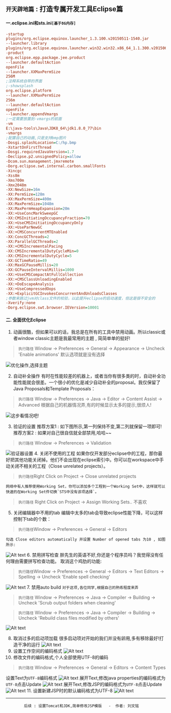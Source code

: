 ## `开天辟地篇` : 打造专属开发工具Eclipse篇

#### 一.eclipse.ini和sts.ini`[基于8G内存]`
```ini
-startup
plugins/org.eclipse.equinox.launcher_1.3.100.v20150511-1540.jar
--launcher.library
plugins/org.eclipse.equinox.launcher.win32.win32.x86_64_1.1.300.v20150602-1417
-product
org.eclipse.epp.package.jee.product
--launcher.defaultAction
openFile
--launcher.XXMaxPermSize
256M
;注释系统自带的界面
;-showsplash
org.eclipse.platform
--launcher.XXMaxPermSize
256m
--launcher.defaultAction
openFile
--launcher.appendVmargs
;一定需要放置到-vmargs的前面
-vm
E:\java-tools\Java\JDK8_64\jdk1.8.0_77\bin
-vmargs
;配置自己的动画,只是支持bmp图片
-Dosgi.splashLocation=C:/hp.bmp
-XstartOnFirstThread
-Dosgi.requiredJavaVersion=1.7
-Declipse.p2.unsignedPolicy=allow
-Dcom.sun.management.jmxremote
-Dorg.eclipse.swt.internal.carbon.smallFonts
-Xincgc
-Xss8m
-Xms700m
-Xmx2048m
-XX:NewSize=16m
-XX:PermSize=128m
-XX:MaxPermSize=400m
-XX:MaxPermSize=1048m
-XX:MaxPermHeapExpansion=20m
-XX:+UseConcMarkSweepGC
-XX:CMSInitiatingOccupancyFraction=70
-XX:+UseCMSInitiatingOccupancyOnly
-XX:+UseParNewGC
-XX:+CMSConcurrentMTEnabled
-XX:ConcGCThreads=2
-XX:ParallelGCThreads=2
-XX:+CMSIncrementalPacing
-XX:CMSIncrementalDutyCycleMin=0
-XX:CMSIncrementalDutyCycle=5
-XX:GCTimeRatio=49
-XX:MaxGCPauseMillis=20
-XX:GCPauseIntervalMillis=1000
-XX:+UseCMSCompactAtFullCollection
-XX:+CMSClassUnloadingEnabled
-XX:+DoEscapeAnalysis
-XX:+UseCompressedOops
-XX:+ExplicitGCInvokesConcurrentAndUnloadsClasses
;参数来跳过jvm对class文件的校验，以此提升eclipse的启动速度，但这是很不安全的
-Xverify:none
-Dorg.eclipse.swt.browser.IEVersion=10001
```
#### 二. 全面优化Eclipse
1. 动画很酷，但如果可以的话，我总是在所有的工具中禁用动画。所以classic或者window classic主题是我最常用的主题 , 简简单单的挺好!
> `执行路径` Window -> Preferences -> General -> Appearance -> Uncheck 'Enable animations' 默认选项就是没有选择  

![优化操作,选择主题](https://app.yinxiang.com/shard/s32/res/66f88941-5007-438b-9f7a-f8cdb4bfa1bc/%E5%BF%AB%E7%85%A71.jpg)

2. 自动补全操作
有时在性能较差的机器上，或者当你有很多类的时，自动补全功能性能就会很差。一个很小的优化是减少自动补全的proposal。我仅保留了Java Proposals和Template Proposals：
> `执行路径` Window -> Preferences -> Java -> Editor -> Content Assist -> Advanced 根据自己的机器情况弄,有的时候显示太多的提示,很烦人!
  
  ![这步看情况吧!](https://app.yinxiang.com/shard/s32/res/463a8819-3f18-4b47-a8a7-45e2df09c850/%E5%BF%AB%E7%85%A74.jpg)

3. 验证的设置
推荐方案1 : 如下图所示,第一列保持不变,第二列就保留一项即可!
推荐方案2 : 如果对自己很自信就全部禁用,哈哈~~
> `执行路径` Window -> Preferences -> Validation  
  
  
![验证器设置](https://app.yinxiang.com/shard/s32/res/4d7b90ba-8808-420c-9b46-8b1ac869581b/%E5%BF%AB%E7%85%A77.jpg)
4. 关闭不使用的工程
如果你仅开发部分eclipse中的工程，那你最好把其他功能关闭掉。他们不会出现在eclipse索引中。你可以在workspace中手动关闭不相关的工程（Close unrelated projects）。
> `执行路径`Right Click on Project -> Close unrelated projects  

	网络中有人推荐使用Working Set，你可以添加多个工程到一个Working Set中，这样就可以快速的在Working Set件切换`STS中没有该项选择`。
> `执行路径` Right Click on Project -> Assign Working Sets.. 不喜欢  

5. 关闭编辑器中不用的tab
编辑中太多的tab会导致eclipse性能下降，可以这样控制下tab的个数：
> `执行路径`Window -> Preferences -> General -> Editors  

	勾选 Close editors automatically 并设置 Number of opened tabs 为10 , 如图所示:
![Alt text](https://app.yinxiang.com/shard/s32/res/767b5423-0595-41be-a452-a80a69d6bb68/%E5%BF%AB%E7%85%A78.jpg)
6. 禁用拼写检查
胖先生的英语不好,你还是个程序员吗？我觉得没有任何理由需要拼写检查功能。
取消这个鸡肋的功能:
> `执行路径`Window -> Preferences -> General -> Editors -> Text Editors -> Spelling -> Uncheck 'Enable spell checking'  

![Alt text](https://app.yinxiang.com/shard/s32/res/0c74de33-b12d-4a7a-aebd-af4150009c05/%E5%BF%AB%E7%85%A79.jpg)
7. 禁用auto build `对于这项,各位同学,根据自己的熟练程度来弄`
> `执行路径` Window -> Preferences -> Java -> Compiler -> Building -> Uncheck 'Scrub output folders when cleaning'  
  
  
> `执行路径` Window -> Preferences -> Java -> Compiler -> Building -> Uncheck 'Rebuild class files modified by others'  
  
  
![Alt text](https://app.yinxiang.com/shard/s32/res/17a8db7e-aaa5-4c89-a857-13cf784cebcc/%E5%BF%AB%E7%85%A711.jpg)

8. 取消过多的启动项加载
很多启动项对开始的我们并没有卵用,多有移除最好!打造干净的运行
![Alt text](https://app.yinxiang.com/shard/s32/res/e961152b-5618-444c-8dc8-55a78dc9a640/%E5%BF%AB%E7%85%A712.jpg)
9. 设置工作空间的编码格式
![Alt text](https://app.yinxiang.com/shard/s32/res/fd66a7e6-9a47-4110-a7e5-6f8979acdeed/%E5%BF%AB%E7%85%A714.jpg)
10. 修改文件的编码格式,个人全部使用UTF-8的编码
> `执行路径` Window -> Preferences -> General -> Editors -> Content Types  
  
  设置Text为` UTF-8 `编码格式
  ![Alt text](./快照9.jpg)
  展开Text,修改java properties的编码格式为` UTF-8 `点击Update
  ![Alt text](./快照11.jpg)
  展开Text,修改JSP的编码格式为` UTF-8 `点击Update
  ![Alt text](./快照12.jpg)
11. 设置新建JSP时的默认编码格式为UTF-8
![Alt text](https://app.yinxiang.com/shard/s32/res/fd66a7e6-9a47-4110-a7e5-6f8979acdeed/%E5%BF%AB%E7%85%A714.jpg)

----
	        后续 : 设置Tomcat和JDK,简单修改JSP模版   -  作者: 刘文铭

